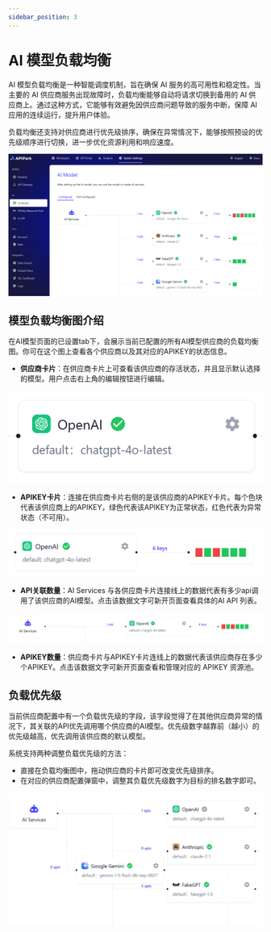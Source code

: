 ```yaml
---
sidebar_position: 3
---
```

# AI 模型负载均衡

AI 模型负载均衡是一种智能调度机制，旨在确保 AI 服务的高可用性和稳定性。当主要的 AI 供应商服务出现故障时，负载均衡能够自动将请求切换到备用的 AI 供应商上。通过这种方式，它能够有效避免因供应商问题导致的服务中断，保障 AI 应用的连续运行，提升用户体验。

负载均衡还支持对供应商进行优先级排序，确保在异常情况下，能够按照预设的优先级顺序进行切换，进一步优化资源利用和响应速度。

![](images/2025-01-08/10e918a35428878f54fbf0a2928067b75b36b21cf2a05307485e934898217b14.png)  

## 模型负载均衡图介绍

在AI模型页面的已设置tab下，会展示当前已配置的所有AI模型供应商的负载均衡图。你可在这个图上查看各个供应商以及其对应的APIKEY的状态信息。

- **供应商卡片**：在供应商卡片上可查看该供应商的存活状态，并且显示默认选择的模型。用户点击右上角的编辑按钮进行编辑。

![](images/2025-01-08/677ff1d30dae90dfdc94e6af0c05fbd0e5c12f34701067f7fd8ffc7c06958095.png)  

- **APIKEY卡片**：连接在供应商卡片右侧的是该供应商的APIKEY卡片。每个色块代表该供应商上的APIKEY，绿色代表该APIKEY为正常状态，红色代表为异常状态（不可用）。

![](images/2025-01-08/505a49b34c56ff704260ae7c6e0ffb79a4e767c010c194999e2fc63db7b22fac.png)  

- **API关联数量**：AI Services 与各供应商卡片连接线上的数据代表有多少api调用了该供应商的AI模型。点击该数据文字可新开页面查看具体的AI API 列表。

![](images/2025-01-08/fa83cb6c7cc0618bb33f9b91e541bc8229cceca52b859e503c8a1a0275fda130.png)  

- **APIKEY数量**：供应商卡片与APIKEY卡片连线上的数据代表该供应商存在多少个APIKEY。点击该数据文字可新开页面查看和管理对应的 APIKEY 资源池。

## 负载优先级

当前供应商配置中有一个负载优先级的字段，该字段觉得了在其他供应商异常的情况下，其关联的API优先调用哪个供应商的AI模型。优先级数字越靠前（越小）的优先级越高，优先调用该供应商的默认模型。

系统支持两种调整负载优先级的方法：

- 直接在负载均衡图中，拖动供应商的卡片即可改变优先级排序。
- 在对应的供应商配置弹窗中，调整其负载优先级数字为目标的排名数字即可。

![](images/2025-01-08/bca54b8d2e9fd1c3188141323f5440a92e2bf8ca83c119df3ed757853b9f3798.png)  
